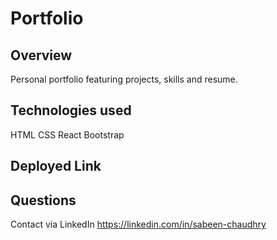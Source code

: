 # Portfolio

## Overview

Personal portfolio featuring projects, skills and resume.

## Technologies used

HTML
CSS
React
Bootstrap


## Deployed Link


## Questions

Contact via LinkedIn https://linkedin.com/in/sabeen-chaudhry
